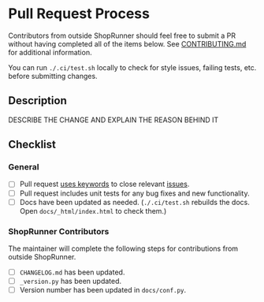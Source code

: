# Pull Request Process

Contributors from outside ShopRunner should feel free to submit a PR without having completed all of the items below. See [CONTRIBUTING.md](https://github.com/ShopRunner/creevey/blob/master/CONTRIBUTING.md) for additional information.

You can run `./.ci/test.sh` locally to check for style issues, failing tests, etc. before submitting changes.

## Description

DESCRIBE THE CHANGE AND EXPLAIN THE REASON BEHIND IT

## Checklist

### General

- [ ] Pull request [uses keywords](https://help.github.com/en/articles/closing-issues-using-keywords) to close relevant [issues](https://github.com/ShopRunner/creevey/issues).
- [ ] Pull request includes unit tests for any bug fixes and new functionality.
- [ ] Docs have been updated as needed. (`./.ci/test.sh` rebuilds the docs. Open `docs/_html/index.html` to check them.)

### ShopRunner Contributors

The maintainer will complete the following steps for contributions from outside ShopRunner.

- [ ] `CHANGELOG.md` has been updated.
- [ ] `_version.py` has been updated.
- [ ] Version number has been updated in `docs/conf.py`.
